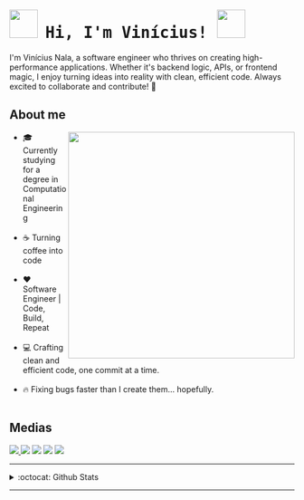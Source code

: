 <h1 align="left">
  <img src="https://user-images.githubusercontent.com/74038190/213844263-a8897a51-32f4-4b3b-b5c2-e1528b89f6f3.png" width="50px" /> &nbsp<samp>Hi, I'm Vinícius! </samp><img src="https://user-images.githubusercontent.com/74038190/213844263-a8897a51-32f4-4b3b-b5c2-e1528b89f6f3.png" width="50px" /> &nbsp
</h1>

I'm Vinícius Nala, a software engineer who thrives on creating high-performance applications. Whether it's backend logic, APIs, or frontend magic, I enjoy turning ideas into reality with clean, efficient code. Always excited to collaborate and contribute! 🚀

<h2>About me</h2>
<img align="right" src="https://github.com/Anmol-Baranwal/Cool-GIFs-For-GitHub/assets/74038190/7d484dc9-68a9-4ee6-a767-aea59035c12d" width="400">
<ul>
  <li>🎓 Currently studying for a degree in Computational Engineering</li><br>
  <li>☕ Turning coffee into code</li><br>
  <li>❤️ Software Engineer | Code, Build, Repeat</li><br>
  <li>💻 Crafting clean and efficient code, one commit at a time.</li><br>
  <li>🔥 Fixing bugs faster than I create them... hopefully.</li><br>
</ul>

<h2>Medias</h2>
  <a href="https://viniciusnalasantos.github.io/PersonalWebsite/#/home"><img src="https://img.shields.io/badge/website-000000?style=for-the-badge&logo=About.me&logoColor=white"</a>
  <a href="https://br.linkedin.com/in/vinicius-nala-4b282a228" target="_blank"><img src="https://img.shields.io/badge/LinkedIn-0077B5?style=for-the-badge&logo=linkedin&logoColor=white"></a>
  <a href="https://medium.com/@viniciusnala" target="_blank"><img src="https://img.shields.io/badge/Medium-12100E?style=for-the-badge&logo=medium&logoColor=white"></a>
  <a href="https://www.kaggle.com/viniciusnalasantos" target="_blank"><img src="https://img.shields.io/badge/Kaggle-20BEFF?style=for-the-badge&logo=Kaggle&logoColor=white"></a>
  <a href="https://www.hackerrank.com/vinicius_nala" target="_blank"><img src="https://img.shields.io/badge/-Hackerrank-2EC866?style=for-the-badge&logo=HackerRank&logoColor=white"></a>

---
<details>
  <summary>:octocat: Github Stats</summary>
  <br>
  <div align="center">
    <a href="https://github.com/viniciusnalasantos">
    <img height="180em" src="https://github-readme-stats-sigma-five.vercel.app/api?username=viniciusnalasantos&show_icons=true&theme=minimal&include_all_commits=true&count_private=true"/>
    <img height="180em" src="https://github-readme-stats-sigma-five.vercel.app/api/top-langs/?username=viniciusnalasantos&layout=compact&langs_count=7&theme=minimal"/>
  </div>
</details>

---
